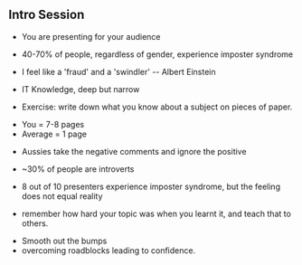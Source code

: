 ## Intro Session

 * You are presenting for your audience
 * 40-70% of people, regardless of gender, experience imposter syndrome
 * I feel like a 'fraud' and a 'swindler' -- Albert Einstein
 * IT Knowledge, deep but narrow

 * Exercise: write down what you know about a subject on pieces of paper. 
  - You = 7-8 pages
  - Average = 1 page

 * Aussies take the negative comments and ignore the positive
 * ~30% of people are introverts
 * 8 out of 10 presenters experience imposter syndrome, but the feeling does not equal reality

 * remember how hard your topic was when you learnt it, and teach that to others.
  - Smooth out the bumps
  - overcoming roadblocks leading to confidence.


